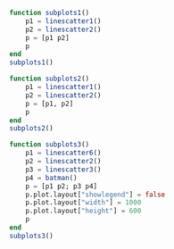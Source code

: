 ```julia
function subplots1()
    p1 = linescatter1()
    p2 = linescatter2()
    p = [p1 p2]
    p
end
subplots1()
```


<div id="ba412a5b-c638-4fe8-94f5-4a99d33f366f" class="plotly-graph-div"></div>

<script>
    window.PLOTLYENV=window.PLOTLYENV || {};
    window.PLOTLYENV.BASE_URL="https://plot.ly";
    Plotly.newPlot('ba412a5b-c638-4fe8-94f5-4a99d33f366f', [{"mode":"markers","xaxis":"x1","y":[10,15,13,17],"type":"scatter","yaxis":"y1","x":[1,2,3,4]},{"mode":"lines","xaxis":"x1","y":[16,5,11,9],"type":"scatter","yaxis":"y1","x":[2,3,4,5]},{"mode":"lines+markers","xaxis":"x1","y":[12,9,15,12],"type":"scatter","yaxis":"y1","x":[1,2,3,4]},{"x":[1,2,3,4,5],"mode":"markers","xaxis":"x2","y":[1,6,3,6,1],"type":"scatter","name":"Team A","text":["A-1","A-2","A-3","A-4","A-5"],"yaxis":"y2","marker":{"size":12}},{"x":[1.0,2.0,3.0,4.0,5.0],"mode":"markers","xaxis":"x2","y":[4,1,7,1,4],"type":"scatter","name":"Team B","text":["B-a","B-b","B-c","B-d","B-e"],"yaxis":"y2","marker":{"size":12}}],
               {"xaxis1":{"domain":[0.0,0.45],"anchor":"y1"},"yaxis1":{"domain":[0.0,1.0],"anchor":"x1"},"xaxis2":{"range":[0.75,5.25],"domain":[0.55,1.0],"anchor":"y2"},"annotations":[{"yanchor":"bottom","xanchor":"center","y":1.0,"font":{"size":16},"showarrow":false,"yref":"paper","text":"Data Labels Hover","xref":"paper","x":0.775}],"margin":{"l":50,"b":60,"r":50,"t":60},"yaxis2":{"range":[0,8],"domain":[0.0,1.0],"anchor":"x2"}}, {showLink: false});

 </script>



```julia
function subplots2()
    p1 = linescatter1()
    p2 = linescatter2()
    p = [p1, p2]
    p
end
subplots2()
```


<div id="859129fe-b1d1-41f1-b552-626a64e7c5e3" class="plotly-graph-div"></div>

<script>
    window.PLOTLYENV=window.PLOTLYENV || {};
    window.PLOTLYENV.BASE_URL="https://plot.ly";
    Plotly.newPlot('859129fe-b1d1-41f1-b552-626a64e7c5e3', [{"mode":"markers","xaxis":"x1","y":[10,15,13,17],"type":"scatter","yaxis":"y1","x":[1,2,3,4]},{"mode":"lines","xaxis":"x1","y":[16,5,11,9],"type":"scatter","yaxis":"y1","x":[2,3,4,5]},{"mode":"lines+markers","xaxis":"x1","y":[12,9,15,12],"type":"scatter","yaxis":"y1","x":[1,2,3,4]},{"x":[1,2,3,4,5],"mode":"markers","xaxis":"x2","y":[1,6,3,6,1],"type":"scatter","name":"Team A","text":["A-1","A-2","A-3","A-4","A-5"],"yaxis":"y2","marker":{"size":12}},{"x":[1.0,2.0,3.0,4.0,5.0],"mode":"markers","xaxis":"x2","y":[4,1,7,1,4],"type":"scatter","name":"Team B","text":["B-a","B-b","B-c","B-d","B-e"],"yaxis":"y2","marker":{"size":12}}],
               {"xaxis1":{"domain":[0.0,1.0],"anchor":"y1"},"yaxis1":{"domain":[0.6375,1.0],"anchor":"x1"},"xaxis2":{"range":[0.75,5.25],"domain":[0.0,1.0],"anchor":"y2"},"annotations":[{"yanchor":"bottom","xanchor":"center","y":0.36250000000000004,"font":{"size":16},"showarrow":false,"yref":"paper","text":"Data Labels Hover","xref":"paper","x":0.5}],"margin":{"l":50,"b":60,"r":50,"t":60},"yaxis2":{"range":[0,8],"domain":[5.551115123125783e-17,0.36250000000000004],"anchor":"x2"}}, {showLink: false});

 </script>



```julia
function subplots3()
    p1 = linescatter6()
    p2 = linescatter2()
    p3 = linescatter3()
    p4 = batman()
    p = [p1 p2; p3 p4]
    p.plot.layout["showlegend"] = false
    p.plot.layout["width"] = 1000
    p.plot.layout["height"] = 600
    p
end
subplots3()
```


<div id="cfbc98a3-2e67-48e9-aaf2-dab546a3bae0" class="plotly-graph-div"></div>

<script>
    window.PLOTLYENV=window.PLOTLYENV || {};
    window.PLOTLYENV.BASE_URL="https://plot.ly";
    Plotly.newPlot('cfbc98a3-2e67-48e9-aaf2-dab546a3bae0', [{"x":[52698,43117],"mode":"markers","xaxis":"x1","y":[53,31],"type":"scatter","name":"North America","text":["United States","Canada"],"yaxis":"y1","marker":{"color":"rgb(164, 194, 244)","line":{"color":"white","width":0.5},"size":12}},{"x":[39317,37236,35650,30066,29570,27159,23557,21046,18007],"mode":"markers","xaxis":"x1","y":[33,20,13,19,27,19,49,44,38],"type":"scatter","name":"Europe","text":["Germany","Britain","France","Spain","Italy","Czech Rep.","Greece","Poland","Portugal"],"yaxis":"y1","marker":{"color":"rgb(255, 217, 102)","size":12}},{"x":[42952,37037,33106,17478,9813,5253,4692,3899],"mode":"markers","xaxis":"x1","y":[23,42,54,89,14,99,93,70],"type":"scatter","name":"Asia/Pacific","text":["Australia","Japan","South Korea","Malaysia","China","Indonesia","Philippines","India"],"yaxis":"y1","marker":{"color":"rgb(234, 153, 153)","size":12}},{"x":[19097,18601,15595,13546,12026,7434,5419],"mode":"markers","xaxis":"x1","y":[43,47,56,80,86,93,80],"type":"scatter","name":"Latin America","text":["Chile","Argentina","Mexico","Venezuela","Venezuela","El Salvador","Bolivia"],"yaxis":"y1","marker":{"color":"rgb(142, 124, 195)","size":12}},{"x":[1,2,3,4,5],"mode":"markers","xaxis":"x2","y":[1,6,3,6,1],"type":"scatter","name":"Team A","text":["A-1","A-2","A-3","A-4","A-5"],"yaxis":"y2","marker":{"size":12}},{"x":[1.0,2.0,3.0,4.0,5.0],"mode":"markers","xaxis":"x2","y":[4,1,7,1,4],"type":"scatter","name":"Team B","text":["B-a","B-b","B-c","B-d","B-e"],"yaxis":"y2","marker":{"size":12}},{"xaxis":"x3","textposition":"top center","text":["A-1","A-2","A-3","A-4","A-5"],"yaxis":"y3","x":[1,2,3,4,5],"textfont":{"family":"Raleway, sans-serif"},"mode":"markers+text","name":"Team A","marker":{"size":12},"y":[1,6,3,6,1],"type":"scatter"},{"xaxis":"x3","textposition":"bottom center","text":["B-a","B-b","B-c","B-d","B-e"],"yaxis":"y3","x":[1.0,2.0,3.0,4.0,5.0],"textfont":{"family":"Times New Roman"},"mode":"markers+text","name":"Team B","marker":{"size":12},"y":[4,1,7,1,4],"type":"scatter"},{"showlegend":false,"x":[-3.0,-3.1,-3.2,-3.3,-3.4,-3.5,-3.6,-3.7,-3.8,-3.9,-4.0,-4.1,-4.2,-4.3,-4.4,-4.5,-4.6,-4.7,-4.8,-4.9,-5.0,-5.1,-5.2,-5.3,-5.4,-5.5,-5.6,-5.7,-5.8,-5.9,-6.0,-6.1,-6.2,-6.3,-6.4,-6.5,-6.6,-6.7,-6.8,-6.9,-7.0,0.0,3.0,3.1,3.2,3.3,3.4,3.5,3.6,3.7,3.8,3.9,4.0,4.1,4.2,4.3,4.4,4.5,4.6,4.7,4.8,4.9,5.0,5.1,5.2,5.3,5.4,5.5,5.6,5.7,5.8,5.9,6.0,6.1,6.2,6.3,6.4,6.5,6.6,6.7,6.8,6.9,7.0],"xaxis":"x4","y":[2.710523708715754,2.6897765630594064,2.6681798427897228,2.6457127429801117,2.622352892704861,2.598076211353316,2.572856746252052,2.5466664885849566,2.519475164005555,2.491249993600049,2.4619554199448697,2.431552791857877,2.4000000000000004,2.367251053652825,2.3332555866542055,2.2979582774493443,2.2612981642753573,2.223207831315932,2.183612434775485,2.142428528562855,2.099562636671296,2.054909501954889,2.008349916661711,1.9597480054583445,1.908947781541722,1.8557687223952257,1.7999999999999996,1.7413928274780042,1.679650109337036,1.6144121315860598,1.5452362609131385,1.4715672611476625,1.3926922979375933,1.3076696830622019,1.2152097324649567,1.1134612334371352,0.9995917534020515,0.8688486399734262,0.7119963311072637,0.5052782623950675,0.0,null,2.710523708715754,2.6897765630594064,2.6681798427897228,2.6457127429801117,2.622352892704861,2.598076211353316,2.572856746252052,2.5466664885849566,2.519475164005555,2.491249993600049,2.4619554199448697,2.431552791857877,2.4000000000000004,2.367251053652825,2.3332555866542055,2.2979582774493443,2.2612981642753573,2.223207831315932,2.183612434775485,2.142428528562855,2.099562636671296,2.054909501954889,2.008349916661711,1.9597480054583445,1.908947781541722,1.8557687223952257,1.7999999999999996,1.7413928274780042,1.679650109337036,1.6144121315860598,1.5452362609131385,1.4715672611476625,1.3926922979375933,1.3076696830622019,1.2152097324649567,1.1134612334371352,0.9995917534020515,0.8688486399734262,0.7119963311072637,0.5052782623950675,0.0],"type":"scatter","name":"wings 1","yaxis":"y4","marker":{"color":"black"}},{"showlegend":false,"x":[-4.0,-4.1,-4.2,-4.3,-4.4,-4.5,-4.6,-4.7,-4.8,-4.9,-5.0,-5.1,-5.2,-5.3,-5.4,-5.5,-5.6,-5.7,-5.8,-5.9,-6.0,-6.1,-6.2,-6.3,-6.4,-6.5,-6.6,-6.7,-6.8,-6.9,-7.0,0.0,4.0,4.1,4.2,4.3,4.4,4.5,4.6,4.7,4.8,4.9,5.0,5.1,5.2,5.3,5.4,5.5,5.6,5.7,5.8,5.9,6.0,6.1,6.2,6.3,6.4,6.5,6.6,6.7,6.8,6.9,7.0],"xaxis":"x4","y":[-2.4619554199448697,-2.431552791857877,-2.4000000000000004,-2.367251053652825,-2.3332555866542055,-2.2979582774493443,-2.2612981642753573,-2.223207831315932,-2.183612434775485,-2.142428528562855,-2.099562636671296,-2.054909501954889,-2.008349916661711,-1.9597480054583445,-1.908947781541722,-1.8557687223952257,-1.7999999999999996,-1.7413928274780042,-1.679650109337036,-1.6144121315860598,-1.5452362609131385,-1.4715672611476625,-1.3926922979375933,-1.3076696830622019,-1.2152097324649567,-1.1134612334371352,-0.9995917534020515,-0.8688486399734262,-0.7119963311072637,-0.5052782623950675,-0.0,null,-2.4619554199448697,-2.431552791857877,-2.4000000000000004,-2.367251053652825,-2.3332555866542055,-2.2979582774493443,-2.2612981642753573,-2.223207831315932,-2.183612434775485,-2.142428528562855,-2.099562636671296,-2.054909501954889,-2.008349916661711,-1.9597480054583445,-1.908947781541722,-1.8557687223952257,-1.7999999999999996,-1.7413928274780042,-1.679650109337036,-1.6144121315860598,-1.5452362609131385,-1.4715672611476625,-1.3926922979375933,-1.3076696830622019,-1.2152097324649567,-1.1134612334371352,-0.9995917534020515,-0.8688486399734262,-0.7119963311072637,-0.5052782623950675,-0.0],"type":"scatter","name":"wings 2","yaxis":"y4","marker":{"color":"black"}},{"showlegend":false,"x":[-1.0,-1.1,-1.2,-1.3,-1.4,-1.5,-1.6,-1.7,-1.8,-1.9,-2.0,-2.1,-2.2,-2.3,-2.4,-2.5,-2.6,-2.7,-2.8,-2.9,-3.0,0.0,1.0,1.1,1.2,1.3,1.4,1.5,1.6,1.7,1.8,1.9,2.0,2.1,2.2,2.3,2.4,2.5,2.6,2.7,2.8,2.9,3.0],"xaxis":"x4","y":[1.7000000000000002,1.6525015644561825,1.6100251257867602,1.5726280066714813,1.5404082057734576,1.5135083268962917,1.492121597166109,1.4765006004804806,1.4669697220176643,1.463942890050825,1.467949192431123,1.4796706911509938,1.5,1.530131584642934,1.57171431429143,1.6271243444677048,1.7000000000000006,1.796434624714726,1.9282202112918658,2.12550020016016,2.7,null,1.7000000000000002,1.6525015644561825,1.6100251257867602,1.5726280066714813,1.5404082057734576,1.5135083268962917,1.492121597166109,1.4765006004804806,1.4669697220176643,1.463942890050825,1.467949192431123,1.4796706911509938,1.5,1.530131584642934,1.57171431429143,1.6271243444677048,1.7000000000000006,1.796434624714726,1.9282202112918658,2.12550020016016,2.7],"type":"scatter","name":"Shoulders","yaxis":"y4","marker":{"color":"black"}},{"showlegend":false,"x":[0.0,-0.1,-0.2,-0.3,-0.4,-0.5,-0.6,-0.7,-0.8,-0.9,-1.0,-1.1,-1.2,-1.3,-1.4,-1.5,-1.6,-1.7,-1.8,-1.9,-2.0,-2.1,-2.2,-2.3,-2.4,-2.5,-2.6,-2.7,-2.8,-2.9,-3.0,-3.1,-3.2,-3.3,-3.4,-3.5,-3.6,-3.7,-3.8,-3.9,-4.0,0.0,0.0,0.1,0.2,0.3,0.4,0.5,0.6,0.7,0.8,0.9,1.0,1.1,1.2,1.3,1.4,1.5,1.6,1.7,1.8,1.9,2.0,2.1,2.2,2.3,2.4,2.5,2.6,2.7,2.8,2.9,3.0,3.1,3.2,3.3,3.4,3.5,3.6,3.7,3.8,3.9,4.0],"xaxis":"x4","y":[-3.0,-2.5150191965550235,-2.3036363636363637,-2.144038975327533,-2.0145454545454546,-1.906701868942834,-1.8162121337361046,-1.740606253128509,-1.678385921068547,-1.6286489265297437,-1.5909090909090908,-1.56501256289338,-1.5511131937958198,-1.549697162219418,-1.5616666791906502,-1.588520050761016,-1.6327272727272728,-1.6985844298729877,-1.7945454545454547,-1.942291923827751,-2.3636363636363638,-1.9150191965550236,-1.7400000000000002,-1.616766248054806,-1.5236363636363635,-1.4521564143973795,-1.3980303155542866,-1.358788071310327,-1.3329313756140015,-1.3195580174388346,-1.3181818181818183,-1.3286489265297439,-1.3511131937958198,-1.3860607985830544,-1.4343939519179227,-1.497610959851925,-1.5781818181818181,-1.6804026116911697,-1.812727272727273,-1.996837378373205,-2.4545454545454546,null,-3.0,-2.5150191965550235,-2.3036363636363637,-2.144038975327533,-2.0145454545454546,-1.906701868942834,-1.8162121337361046,-1.740606253128509,-1.678385921068547,-1.6286489265297437,-1.5909090909090908,-1.56501256289338,-1.5511131937958198,-1.549697162219418,-1.5616666791906502,-1.588520050761016,-1.6327272727272728,-1.6985844298729877,-1.7945454545454547,-1.942291923827751,-2.3636363636363638,-1.9150191965550236,-1.7400000000000002,-1.616766248054806,-1.5236363636363635,-1.4521564143973795,-1.3980303155542866,-1.358788071310327,-1.3329313756140015,-1.3195580174388346,-1.3181818181818183,-1.3286489265297439,-1.3511131937958198,-1.3860607985830544,-1.4343939519179227,-1.497610959851925,-1.5781818181818181,-1.6804026116911697,-1.812727272727273,-1.996837378373205,-2.4545454545454546],"type":"scatter","name":"Bottom","yaxis":"y4","marker":{"color":"black"}},{"showlegend":false,"x":[-0.0,-0.5,-0.8,-1.0,0.0,0.0,0.5,0.8,1.0],"xaxis":"x4","y":[1.7,1.7,2.6,0.9,null,1.7,1.7,2.6,0.9],"type":"scatter","name":"head","yaxis":"y4","marker":{"color":"black"}}],
               {"yaxis4":{"domain":[5.551115123125783e-17,0.36250000000000004],"anchor":"x4"},"height":600,"xaxis3":{"range":[0.75,5.25],"domain":[0.0,0.45],"anchor":"y3"},"yaxis2":{"range":[0,8],"domain":[0.6375,1.0],"anchor":"x2"},"xaxis4":{"domain":[0.55,1.0],"anchor":"y4"},"yaxis1":{"zeroline":false,"title":"Percent","domain":[0.6375,1.0],"anchor":"x1"},"annotations":[{"yanchor":"bottom","xanchor":"center","y":1.0,"font":{"size":16},"showarrow":false,"yref":"paper","text":"Quarter 1 Growth","xref":"paper","x":0.225},{"yanchor":"bottom","xanchor":"center","y":0.36250000000000004,"font":{"size":16},"showarrow":false,"yref":"paper","text":"Data Labels on the Plot","xref":"paper","x":0.225},{"yanchor":"bottom","xanchor":"center","y":1.0,"font":{"size":16},"showarrow":false,"yref":"paper","text":"Data Labels Hover","xref":"paper","x":0.775},{"yanchor":"bottom","xanchor":"center","y":0.36250000000000004,"font":{"size":16},"showarrow":false,"yref":"paper","text":"Batman","xref":"paper","x":0.775}],"showlegend":false,"xaxis1":{"showgrid":false,"zeroline":false,"title":"GDP per Capital","domain":[0.0,0.45],"anchor":"y1"},"yaxis3":{"range":[0,8],"domain":[5.551115123125783e-17,0.36250000000000004],"anchor":"x3"},"xaxis2":{"range":[0.75,5.25],"domain":[0.55,1.0],"anchor":"y2"},"margin":{"l":50,"b":60,"r":50,"t":60},"width":1000}, {showLink: false});

 </script>



